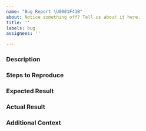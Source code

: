 ```yaml
---
name: "Bug Report \U0001F41B"
about: Notice something off? Tell us about it here.
title: ''
labels: bug
assignees: ''

---
```


<!-- If you have any questions while filling out this issue template, please feel free to reach out to us through the [Meeshkan Community Gitter](https://gitter.im/unmock/community) -->

### Description

<!-- Tell us about the bug you found -->

### Steps to Reproduce

<!-- Steps for how we can replicate your experience (numbered lists are best) -->

### Expected Result 

<!-- What did you expect to happen? -->

### Actual Result 

<!-- What actually happened? -->

### Additional Context

<!-- 
    Anything else that will help us better understand, for example:
      * Information about your local environment
      * Screenshots
      * Code snippets
-->
